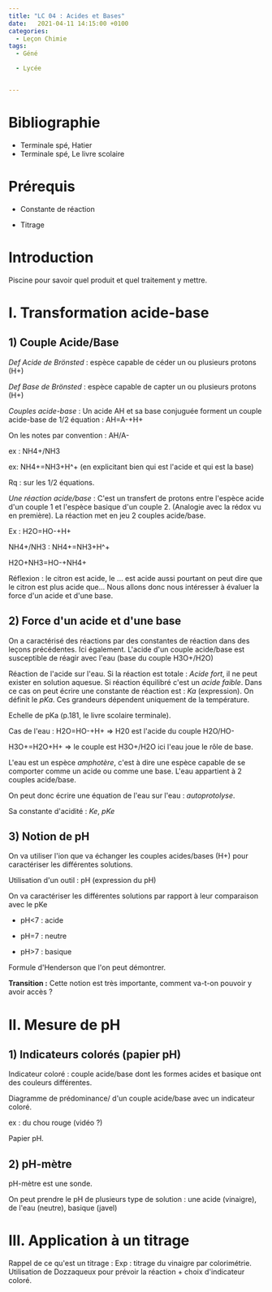 ```yaml
---
title: "LC 04 : Acides et Bases"
date:   2021-04-11 14:15:00 +0100
categories:
  - Leçon Chimie
tags:
  - Géné

  - Lycée


---
```


# Bibliographie 
- Terminale spé, Hatier
- Terminale spé, Le livre scolaire

# Prérequis 
- Constante de réaction

- Titrage

# Introduction 
Piscine pour savoir quel produit et quel traitement y mettre.
# I. Transformation acide-base
## 1) Couple Acide/Base

_Def Acide de Brönsted_ : espèce capable de céder un ou plusieurs protons (H+)

_Def Base de Brönsted_ : espèce capable de capter un ou plusieurs protons (H+)

_Couples acide-base_ : Un acide AH et sa base conjuguée forment un couple acide-base de 1/2 équation : 
AH=A-+H+

On les notes par convention : AH/A-

ex : NH4+/NH3

ex: NH4+=NH3+H^+ (en explicitant bien qui est l'acide et qui est la base)

Rq : sur les 1/2 équations.

_Une réaction acide/base_ : C'est un transfert de protons entre l'espèce acide d'un couple 1 et l'espèce basique d'un couple 2. (Analogie avec la rédox vu en première). La réaction met en jeu 2 couples acide/base.

Ex : H2O=HO-+H+

NH4+/NH3 : NH4+=NH3+H^+

H2O+NH3=HO-+NH4+

Réflexion : le citron est acide, le ... est acide aussi pourtant on peut dire que le citron est plus acide que... Nous allons donc nous intéresser à évaluer la force d'un acide et d'une base.

## 2) Force d'un acide et d'une base
On a caractérisé des réactions par des constantes de réaction dans des leçons précédentes. Ici également. L'acide d'un couple acide/base est susceptible de réagir avec l'eau (base du couple H3O+/H2O)

Réaction de l'acide sur l'eau. Si la réaction est totale : _Acide fort_, il ne peut exister en solution aquesue. Si réaction équilibré c'est un _acide faible_. Dans ce cas on peut écrire une constante de réaction est  : _Ka_ (expression). On définit le _pKa_. Ces grandeurs dépendent uniquement de la température.

Echelle de pKa (p.181, le livre scolaire terminale).

Cas de l'eau : 
H2O=HO-+H+ => H20 est l'acide du couple H2O/HO-

H3O+=H2O+H+ => le couple est H3O+/H2O ici l'eau joue le rôle de base.

L'eau est un espèce _amphotère_, c'est à dire une espèce capable de se comporter comme un acide ou comme une base. L'eau appartient à 2 couples acide/base. 

On peut donc écrire une équation de l'eau sur l'eau : _autoprotolyse_. 

Sa constante d'acidité : _Ke_, _pKe_


## 3) Notion de pH
On va utiliser l'ion que va échanger les couples acides/bases (H+) pour caractériser les différentes solutions. 

Utilisation d'un outil : pH (expression du pH)

On va caractériser les différentes solutions par rapport à leur comparaison avec le pKe

* pH<7 : acide

* pH=7 : neutre

* pH>7 : basique

Formule d'Henderson que l'on peut démontrer.

**Transition :** Cette notion est très importante, comment va-t-on pouvoir y avoir accès ?

# II. Mesure de pH
## 1) Indicateurs colorés (papier pH)

Indicateur coloré : couple acide/base dont les formes acides et basique ont des couleurs différentes.

Diagramme de prédominance/ d'un couple acide/base avec un indicateur coloré.

ex : du chou rouge (vidéo ?)

Papier pH.

## 2) pH-mètre
pH-mètre est une sonde.

On peut prendre le pH de plusieurs type de solution : une acide (vinaigre), de l'eau (neutre), basique (javel)

# III. Application à un titrage
Rappel de ce qu'est un titrage : 
Exp : titrage du vinaigre par colorimétrie.
Utilisation de Dozzaqueux pour prévoir la réaction + choix d'indicateur coloré.

